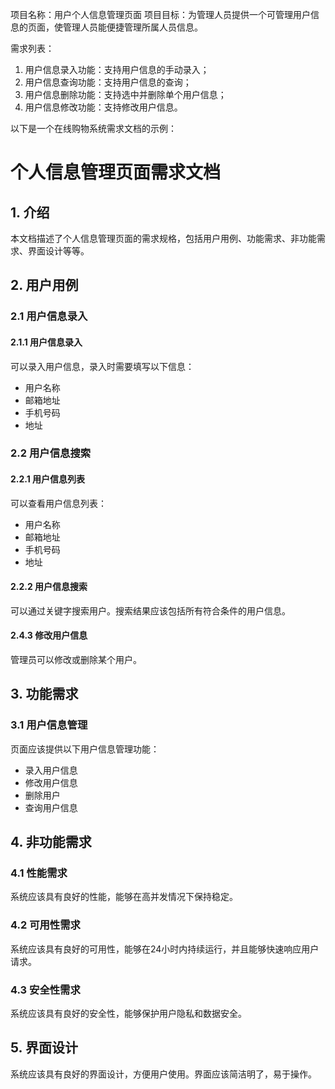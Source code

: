 项目名称：用户个人信息管理页面
项目目标：为管理人员提供一个可管理用户信息的页面，使管理人员能便捷管理所属人员信息。

需求列表：
1. 用户信息录入功能：支持用户信息的手动录入；
2. 用户信息查询功能：支持用户信息的查询；
3. 用户信息删除功能：支持选中并删除单个用户信息；
4. 用户信息修改功能：支持修改用户信息。


以下是一个在线购物系统需求文档的示例：

# 个人信息管理页面需求文档

## 1. 介绍

本文档描述了个人信息管理页面的需求规格，包括用户用例、功能需求、非功能需求、界面设计等等。

## 2. 用户用例

### 2.1 用户信息录入

#### 2.1.1 用户信息录入

可以录入用户信息，录入时需要填写以下信息：

- 用户名称
- 邮箱地址
- 手机号码
- 地址



### 2.2 用户信息搜索

#### 2.2.1 用户信息列表

可以查看用户信息列表：

- 用户名称
- 邮箱地址
- 手机号码
- 地址

#### 2.2.2 用户信息搜索

可以通过关键字搜索用户。搜索结果应该包括所有符合条件的用户信息。


#### 2.4.3 修改用户信息

管理员可以修改或删除某个用户。

## 3. 功能需求

### 3.1 用户信息管理

页面应该提供以下用户信息管理功能：

- 录入用户信息
- 修改用户信息
- 删除用户
- 查询用户信息


## 4. 非功能需求

### 4.1 性能需求

系统应该具有良好的性能，能够在高并发情况下保持稳定。

### 4.2 可用性需求

系统应该具有良好的可用性，能够在24小时内持续运行，并且能够快速响应用户请求。

### 4.3 安全性需求

系统应该具有良好的安全性，能够保护用户隐私和数据安全。

## 5. 界面设计

系统应该具有良好的界面设计，方便用户使用。界面应该简洁明了，易于操作。